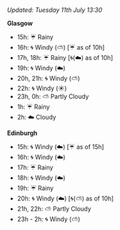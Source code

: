 *Updated: Tuesday 11th July 13:30*

**Glasgow**

* 15h: :umbrella: Rainy
* 16h: :cyclone: Windy (:partly_sunny:) [:umbrella: as of 10h]
* 17h, 18h: :umbrella: Rainy [:cyclone:(:cloud:) as of 10h]
* 19h: :cyclone: Windy (:cloud:)
* 20h, 21h: :cyclone: Windy (:partly_sunny:)
* 22h: :cyclone: Windy (:sunny:)
* 23h, 0h: :partly_sunny: Partly Cloudy
* 1h: :umbrella: Rainy
* 2h: :cloud: Cloudy

**Edinburgh**

* 15h: :cyclone: Windy (:cloud:) [:umbrella: as of 15h]
* 16h: :cyclone: Windy (:cloud:)
* 17h: :umbrella: Rainy
* 18h: :cyclone: Windy (:cloud:)
* 19h: :umbrella: Rainy
* 20h: :cyclone: Windy (:cloud:) [:cyclone:(:partly_sunny:) as of 10h]
* 21h, 22h: :partly_sunny: Partly Cloudy
* 23h - 2h: :cyclone: Windy (:partly_sunny:)
